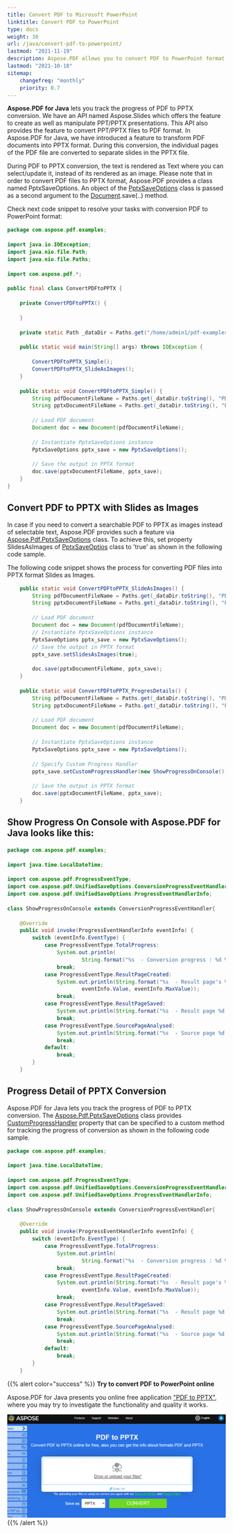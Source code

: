 ```yaml
---
title: Convert PDF to Microsoft PowerPoint 
linktitle: Convert PDF to PowerPoint
type: docs
weight: 30
url: /java/convert-pdf-to-powerpoint/
lastmod: "2021-11-19"
description: Aspose.PDF allows you to convert PDF to PowerPoint format using Java. One way there is a possibility to convert PDF to PPTX with Slides as Images.
lastmod: "2021-10-18"
sitemap:
    changefreq: "monthly"
    priority: 0.7
---
```


**Aspose.PDF for Java** lets you track the progress of PDF to PPTX conversion.
We have an API named Aspose.Slides which offers the feature to create as well as manipulate PPT/PPTX presentations. This API also provides the feature to convert PPT/PPTX files to PDF format. In Aspose.PDF for Java, we have introduced a feature to transform PDF documents into PPTX format. During this conversion, the individual pages of the PDF file are converted to separate slides in the PPTX file.

During PDF to PPTX conversion, the text is rendered as Text where you can select/update it, instead of its rendered as an image. Please note that in order to convert PDF files to PPTX format, Aspose.PDF provides a class named PptxSaveOptions. An object of the [PptxSaveOptions](https://apireference.aspose.com/pdf/java/com.aspose.pdf/PptxSaveOptions) class is passed as a second argument to the [Document](https://apireference.aspose.com/pdf/java/com.aspose.pdf/classes/Document).save(..) method. 

Check next code snippet to resolve your tasks with conversion PDF to PowerPoint format:

```java
package com.aspose.pdf.examples;

import java.io.IOException;
import java.nio.file.Path;
import java.nio.file.Paths;

import com.aspose.pdf.*;

public final class ConvertPDFtoPPTX {

    private ConvertPDFtoPPTX() {

    }

    private static Path _dataDir = Paths.get("/home/admin1/pdf-examples/Samples");

    public static void main(String[] args) throws IOException {

        ConvertPDFtoPPTX_Simple();
        ConvertPDFtoPPTX_SlideAsImages();
    }

    public static void ConvertPDFtoPPTX_Simple() {
        String pdfDocumentFileName = Paths.get(_dataDir.toString(), "PDFToPPTX.pdf").toString();
        String pptxDocumentFileName = Paths.get(_dataDir.toString(), "PDFToPPTX_out.pptx").toString();

        // Load PDF document
        Document doc = new Document(pdfDocumentFileName);

        // Instantiate PptxSaveOptions instance
        PptxSaveOptions pptx_save = new PptxSaveOptions();

        // Save the output in PPTX format
        doc.save(pptxDocumentFileName, pptx_save);
    }
}
```

## Convert PDF to PPTX with Slides as Images

In case if you need to convert a searchable PDF to PPTX as images instead of selectable text, Aspose.PDF provides such a feature via [Aspose.Pdf.PptxSaveOptions](https://apireference.aspose.com/pdf/java/com.aspose.pdf/PptxSaveOptions) class. To achieve this, set property SlidesAsImages  of [PptxSaveOptios](https://apireference.aspose.com/pdf/java/com.aspose.pdf/PptxSaveOptions) class to 'true' as shown in the following code sample.

The following code snippet shows the process for converting PDF files into PPTX format Slides as Images. 

```java
    public static void ConvertPDFtoPPTX_SlideAsImages() {
        String pdfDocumentFileName = Paths.get(_dataDir.toString(), "PDFToPPTX.pdf").toString();
        String pptxDocumentFileName = Paths.get(_dataDir.toString(), "PDFToPPTX_out.pptx").toString();

        // Load PDF document
        Document doc = new Document(pdfDocumentFileName);
        // Instantiate PptxSaveOptions instance
        PptxSaveOptions pptx_save = new PptxSaveOptions();
        // Save the output in PPTX format
        pptx_save.setSlidesAsImages(true);

        doc.save(pptxDocumentFileName, pptx_save);
    }

    public static void ConvertPDFtoPPTX_ProgresDetails() {
        String pdfDocumentFileName = Paths.get(_dataDir.toString(), "PDFToPPTX.pdf").toString();
        String pptxDocumentFileName = Paths.get(_dataDir.toString(), "PDFToPPTX_out.pptx").toString();

        // Load PDF document
        Document doc = new Document(pdfDocumentFileName);

        // Instantiate PptxSaveOptions instance
        PptxSaveOptions pptx_save = new PptxSaveOptions();

        // Specify Custom Progress Handler
        pptx_save.setCustomProgressHandler(new ShowProgressOnConsole());

        // Save the output in PPTX format
        doc.save(pptxDocumentFileName, pptx_save);
    }
```

## Show Progress On Console with Aspose.PDF for Java looks like this:

```java
package com.aspose.pdf.examples;

import java.time.LocalDateTime;

import com.aspose.pdf.ProgressEventType;
import com.aspose.pdf.UnifiedSaveOptions.ConversionProgressEventHandler;
import com.aspose.pdf.UnifiedSaveOptions.ProgressEventHandlerInfo;

class ShowProgressOnConsole extends ConversionProgressEventHandler{

    @Override
    public void invoke(ProgressEventHandlerInfo eventInfo) {        
        switch (eventInfo.EventType) {
            case ProgressEventType.TotalProgress:
                System.out.println(
                        String.format("%s  - Conversion progress : %d %%.", LocalDateTime.now().toString(), eventInfo.Value));
                break;
            case ProgressEventType.ResultPageCreated:
                System.out.println(String.format("%s  - Result page's %s of %d layout created.", LocalDateTime.now().toString(),
                        eventInfo.Value, eventInfo.MaxValue));
                break;
            case ProgressEventType.ResultPageSaved:
                System.out.println(String.format("%s  - Result page %d of %d exported.", LocalDateTime.now(), eventInfo.Value, eventInfo.MaxValue));
                break;
            case ProgressEventType.SourcePageAnalysed:
                System.out.println(String.format("%s  - Source page %d of %d analyzed.", LocalDateTime.now(),  eventInfo.Value, eventInfo.MaxValue));
                break;
            default:
                break;
        }
    }
```

## Progress Detail of PPTX Conversion

Aspose.PDF for Java lets you track the progress of PDF to PPTX conversion. The [Aspose.Pdf.PptxSaveOptions](https://apireference.aspose.com/pdf/java/com.aspose.pdf/PptxSaveOptions) class provides [CustomProgressHandler](https://apireference.aspose.com/pdf/java/com.aspose.pdf/HtmlSaveOptions) property that can be specified to a custom method for tracking the progress of conversion as shown in the following code sample.

```java
package com.aspose.pdf.examples;

import java.time.LocalDateTime;

import com.aspose.pdf.ProgressEventType;
import com.aspose.pdf.UnifiedSaveOptions.ConversionProgressEventHandler;
import com.aspose.pdf.UnifiedSaveOptions.ProgressEventHandlerInfo;

class ShowProgressOnConsole extends ConversionProgressEventHandler{

    @Override
    public void invoke(ProgressEventHandlerInfo eventInfo) {        
        switch (eventInfo.EventType) {
            case ProgressEventType.TotalProgress:
                System.out.println(
                        String.format("%s  - Conversion progress : %d %%.", LocalDateTime.now().toString(), eventInfo.Value));
                break;
            case ProgressEventType.ResultPageCreated:
                System.out.println(String.format("%s  - Result page's %s of %d layout created.", LocalDateTime.now().toString(),
                        eventInfo.Value, eventInfo.MaxValue));
                break;
            case ProgressEventType.ResultPageSaved:
                System.out.println(String.format("%s  - Result page %d of %d exported.", LocalDateTime.now(), eventInfo.Value, eventInfo.MaxValue));
                break;
            case ProgressEventType.SourcePageAnalysed:
                System.out.println(String.format("%s  - Source page %d of %d analyzed.", LocalDateTime.now(),  eventInfo.Value, eventInfo.MaxValue));
                break;
            default:
                break;
        }
    }
```

{{% alert color="success" %}}
**Try to convert PDF to PowerPoint online**

Aspose.PDF for Java presents you online free application ["PDF to PPTX"](https://products.aspose.app/pdf/conversion/pdf-to-pptx), where you may try to investigate the functionality and quality it works.

[![Aspose.PDF Convertion PDF to PPTX with Free App](pdf_to_pptx.png)](https://products.aspose.app/pdf/conversion/pdf-to-pptx)
{{% /alert %}}


